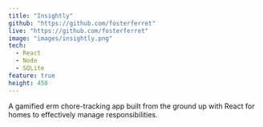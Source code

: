 ```yaml
---
title: "Insightly"
github: "https://github.com/fosterferret"
live: "https://github.com/fosterferret"
image: "images/insightly.png"
tech:
  - React
  - Node
  - SQLite
feature: true
height: 450
---
```


A gamified erm chore-tracking app built from the ground up with React for homes to effectively manage responsibilities.
